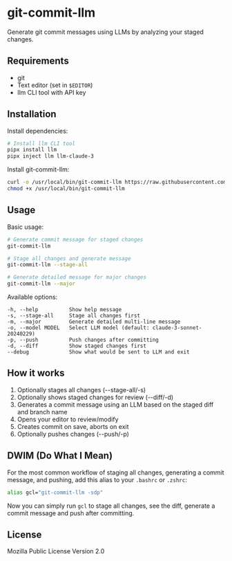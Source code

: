 # git-commit-llm

Generate git commit messages using LLMs by analyzing your staged changes.

## Requirements

- git
- Text editor (set in `$EDITOR`)
- llm CLI tool with API key

## Installation

Install dependencies:
```bash
# Install llm CLI tool
pipx install llm
pipx inject llm llm-claude-3
```

Install git-commit-llm:
```bash
curl -o /usr/local/bin/git-commit-llm https://raw.githubusercontent.com/runekaagaard/git-commit-llm/refs/heads/main/git-commit-llm
chmod +x /usr/local/bin/git-commit-llm
```

## Usage

Basic usage:
```bash
# Generate commit message for staged changes
git-commit-llm

# Stage all changes and generate message
git-commit-llm --stage-all

# Generate detailed message for major changes
git-commit-llm --major
```

Available options:
```
-h, --help          Show help message
-s, --stage-all     Stage all changes first
-m, --major         Generate detailed multi-line message
-o, --model MODEL   Select LLM model (default: claude-3-sonnet-20240229)
-p, --push          Push changes after committing
-d, --diff          Show staged changes first
--debug             Show what would be sent to LLM and exit
```

## How it works

1. Optionally stages all changes (--stage-all/-s)
2. Optionally shows staged changes for review (--diff/-d)
3. Generates a commit message using an LLM based on the staged diff and branch name
4. Opens your editor to review/modify
5. Creates commit on save, aborts on exit
6. Optionally pushes changes (--push/-p)

## DWIM (Do What I Mean)

For the most common workflow of staging all changes, generating a commit message, and pushing, add this alias to your `.bashrc` or `.zshrc`:

```bash
alias gcl="git-commit-llm -sdp"
```

Now you can simply run `gcl` to stage all changes, see the diff, generate a commit message and push after committing.

## License

Mozilla Public License Version 2.0

